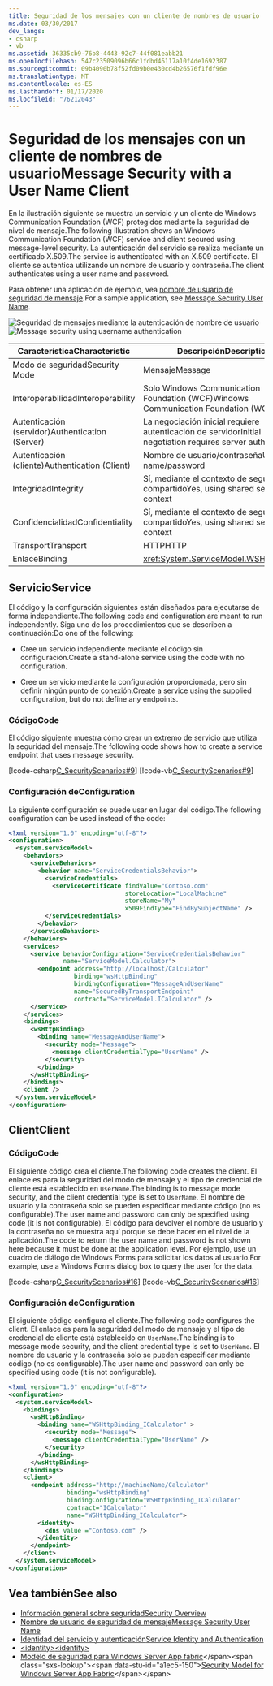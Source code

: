 ```yaml
---
title: Seguridad de los mensajes con un cliente de nombres de usuario
ms.date: 03/30/2017
dev_langs:
- csharp
- vb
ms.assetid: 36335cb9-76b8-4443-92c7-44f081eabb21
ms.openlocfilehash: 547c23509096b66c1fdbd46117a10f4de1692387
ms.sourcegitcommit: 09b4090b78f52fd09b0e430cd4b26576f1fdf96e
ms.translationtype: MT
ms.contentlocale: es-ES
ms.lasthandoff: 01/17/2020
ms.locfileid: "76212043"
---
```

# <a name="message-security-with-a-user-name-client"></a><span data-ttu-id="a1ec5-102">Seguridad de los mensajes con un cliente de nombres de usuario</span><span class="sxs-lookup"><span data-stu-id="a1ec5-102">Message Security with a User Name Client</span></span>
<span data-ttu-id="a1ec5-103">En la ilustración siguiente se muestra un servicio y un cliente de Windows Communication Foundation (WCF) protegidos mediante la seguridad de nivel de mensaje.</span><span class="sxs-lookup"><span data-stu-id="a1ec5-103">The following illustration shows an Windows Communication Foundation (WCF) service and client secured using message-level security.</span></span> <span data-ttu-id="a1ec5-104">La autenticación del servicio se realiza mediante un certificado X.509.</span><span class="sxs-lookup"><span data-stu-id="a1ec5-104">The service is authenticated with an X.509 certificate.</span></span> <span data-ttu-id="a1ec5-105">El cliente se autentica utilizando un nombre de usuario y contraseña.</span><span class="sxs-lookup"><span data-stu-id="a1ec5-105">The client authenticates using a user name and password.</span></span>  
  
 <span data-ttu-id="a1ec5-106">Para obtener una aplicación de ejemplo, vea [nombre de usuario de seguridad de mensaje](../../../../docs/framework/wcf/samples/message-security-user-name.md).</span><span class="sxs-lookup"><span data-stu-id="a1ec5-106">For a sample application, see [Message Security User Name](../../../../docs/framework/wcf/samples/message-security-user-name.md).</span></span>  
  
 <span data-ttu-id="a1ec5-107">![Seguridad de mensajes mediante la autenticación de nombre de usuario](../../../../docs/framework/wcf/feature-details/media/1fb10a61-7e1d-42f5-b1af-195bfee5b3c6.gif "1fb10a61-7e1d-42f5-b1af-195bfee5b3c6")</span><span class="sxs-lookup"><span data-stu-id="a1ec5-107">![Message security using username authentication](../../../../docs/framework/wcf/feature-details/media/1fb10a61-7e1d-42f5-b1af-195bfee5b3c6.gif "1fb10a61-7e1d-42f5-b1af-195bfee5b3c6")</span></span>  
  
|<span data-ttu-id="a1ec5-108">Característica</span><span class="sxs-lookup"><span data-stu-id="a1ec5-108">Characteristic</span></span>|<span data-ttu-id="a1ec5-109">Descripción</span><span class="sxs-lookup"><span data-stu-id="a1ec5-109">Description</span></span>|  
|--------------------|-----------------|  
|<span data-ttu-id="a1ec5-110">Modo de seguridad</span><span class="sxs-lookup"><span data-stu-id="a1ec5-110">Security Mode</span></span>|<span data-ttu-id="a1ec5-111">Mensaje</span><span class="sxs-lookup"><span data-stu-id="a1ec5-111">Message</span></span>|  
|<span data-ttu-id="a1ec5-112">Interoperabilidad</span><span class="sxs-lookup"><span data-stu-id="a1ec5-112">Interoperability</span></span>|<span data-ttu-id="a1ec5-113">Solo Windows Communication Foundation (WCF)</span><span class="sxs-lookup"><span data-stu-id="a1ec5-113">Windows Communication Foundation (WCF) only</span></span>|  
|<span data-ttu-id="a1ec5-114">Autenticación (servidor)</span><span class="sxs-lookup"><span data-stu-id="a1ec5-114">Authentication (Server)</span></span>|<span data-ttu-id="a1ec5-115">La negociación inicial requiere autenticación de servidor</span><span class="sxs-lookup"><span data-stu-id="a1ec5-115">Initial negotiation requires server authentication</span></span>|  
|<span data-ttu-id="a1ec5-116">Autenticación (cliente)</span><span class="sxs-lookup"><span data-stu-id="a1ec5-116">Authentication (Client)</span></span>|<span data-ttu-id="a1ec5-117">Nombre de usuario/contraseña</span><span class="sxs-lookup"><span data-stu-id="a1ec5-117">User name/password</span></span>|  
|<span data-ttu-id="a1ec5-118">Integridad</span><span class="sxs-lookup"><span data-stu-id="a1ec5-118">Integrity</span></span>|<span data-ttu-id="a1ec5-119">Sí, mediante el contexto de seguridad compartido</span><span class="sxs-lookup"><span data-stu-id="a1ec5-119">Yes, using shared security context</span></span>|  
|<span data-ttu-id="a1ec5-120">Confidencialidad</span><span class="sxs-lookup"><span data-stu-id="a1ec5-120">Confidentiality</span></span>|<span data-ttu-id="a1ec5-121">Sí, mediante el contexto de seguridad compartido</span><span class="sxs-lookup"><span data-stu-id="a1ec5-121">Yes, using shared security context</span></span>|  
|<span data-ttu-id="a1ec5-122">Transport</span><span class="sxs-lookup"><span data-stu-id="a1ec5-122">Transport</span></span>|<span data-ttu-id="a1ec5-123">HTTP</span><span class="sxs-lookup"><span data-stu-id="a1ec5-123">HTTP</span></span>|  
|<span data-ttu-id="a1ec5-124">Enlace</span><span class="sxs-lookup"><span data-stu-id="a1ec5-124">Binding</span></span>|<xref:System.ServiceModel.WSHttpBinding>|  
  
## <a name="service"></a><span data-ttu-id="a1ec5-125">Servicio</span><span class="sxs-lookup"><span data-stu-id="a1ec5-125">Service</span></span>  
 <span data-ttu-id="a1ec5-126">El código y la configuración siguientes están diseñados para ejecutarse de forma independiente.</span><span class="sxs-lookup"><span data-stu-id="a1ec5-126">The following code and configuration are meant to run independently.</span></span> <span data-ttu-id="a1ec5-127">Siga uno de los procedimientos que se describen a continuación:</span><span class="sxs-lookup"><span data-stu-id="a1ec5-127">Do one of the following:</span></span>  
  
- <span data-ttu-id="a1ec5-128">Cree un servicio independiente mediante el código sin configuración.</span><span class="sxs-lookup"><span data-stu-id="a1ec5-128">Create a stand-alone service using the code with no configuration.</span></span>  
  
- <span data-ttu-id="a1ec5-129">Cree un servicio mediante la configuración proporcionada, pero sin definir ningún punto de conexión.</span><span class="sxs-lookup"><span data-stu-id="a1ec5-129">Create a service using the supplied configuration, but do not define any endpoints.</span></span>  
  
### <a name="code"></a><span data-ttu-id="a1ec5-130">Código</span><span class="sxs-lookup"><span data-stu-id="a1ec5-130">Code</span></span>  
 <span data-ttu-id="a1ec5-131">El código siguiente muestra cómo crear un extremo de servicio que utiliza la seguridad del mensaje.</span><span class="sxs-lookup"><span data-stu-id="a1ec5-131">The following code shows how to create a service endpoint that uses message security.</span></span>  
  
 [!code-csharp[C_SecurityScenarios#9](../../../../samples/snippets/csharp/VS_Snippets_CFX/c_securityscenarios/cs/source.cs#9)]
 [!code-vb[C_SecurityScenarios#9](../../../../samples/snippets/visualbasic/VS_Snippets_CFX/c_securityscenarios/vb/source.vb#9)]  
  
### <a name="configuration"></a><span data-ttu-id="a1ec5-132">Configuración de</span><span class="sxs-lookup"><span data-stu-id="a1ec5-132">Configuration</span></span>  
 <span data-ttu-id="a1ec5-133">La siguiente configuración se puede usar en lugar del código.</span><span class="sxs-lookup"><span data-stu-id="a1ec5-133">The following configuration can be used instead of the code:</span></span>  
  
```xml  
<?xml version="1.0" encoding="utf-8"?>  
<configuration>  
  <system.serviceModel>  
    <behaviors>  
      <serviceBehaviors>  
        <behavior name="ServiceCredentialsBehavior">  
          <serviceCredentials>  
            <serviceCertificate findValue="Contoso.com"   
                                storeLocation="LocalMachine"  
                                storeName="My"     
                                x509FindType="FindBySubjectName" />  
          </serviceCredentials>  
        </behavior>  
      </serviceBehaviors>  
    </behaviors>  
    <services>  
      <service behaviorConfiguration="ServiceCredentialsBehavior"  
               name="ServiceModel.Calculator">  
        <endpoint address="http://localhost/Calculator"  
                  binding="wsHttpBinding"  
                  bindingConfiguration="MessageAndUserName"  
                  name="SecuredByTransportEndpoint"  
                  contract="ServiceModel.ICalculator" />  
      </service>  
    </services>  
    <bindings>  
      <wsHttpBinding>  
        <binding name="MessageAndUserName">  
          <security mode="Message">              
            <message clientCredentialType="UserName" />  
          </security>  
        </binding>  
      </wsHttpBinding>  
    </bindings>  
    <client />  
  </system.serviceModel>  
</configuration>  
```  
  
## <a name="client"></a><span data-ttu-id="a1ec5-134">Client</span><span class="sxs-lookup"><span data-stu-id="a1ec5-134">Client</span></span>  
  
### <a name="code"></a><span data-ttu-id="a1ec5-135">Código</span><span class="sxs-lookup"><span data-stu-id="a1ec5-135">Code</span></span>  
 <span data-ttu-id="a1ec5-136">El siguiente código crea el cliente.</span><span class="sxs-lookup"><span data-stu-id="a1ec5-136">The following code creates the client.</span></span> <span data-ttu-id="a1ec5-137">El enlace es para la seguridad del modo de mensaje y el tipo de credencial de cliente está establecido en `UserName`.</span><span class="sxs-lookup"><span data-stu-id="a1ec5-137">The binding is to message mode security, and the client credential type is set to `UserName`.</span></span> <span data-ttu-id="a1ec5-138">El nombre de usuario y la contraseña solo se pueden especificar mediante código (no es configurable).</span><span class="sxs-lookup"><span data-stu-id="a1ec5-138">The user name and password can only be specified using code (it is not configurable).</span></span> <span data-ttu-id="a1ec5-139">El código para devolver el nombre de usuario y la contraseña no se muestra aquí porque se debe hacer en el nivel de la aplicación.</span><span class="sxs-lookup"><span data-stu-id="a1ec5-139">The code to return the user name and password is not shown here because it must be done at the application level.</span></span> <span data-ttu-id="a1ec5-140">Por ejemplo, use un cuadro de diálogo de Windows Forms para solicitar los datos al usuario.</span><span class="sxs-lookup"><span data-stu-id="a1ec5-140">For example, use a Windows Forms dialog box to query the user for the data.</span></span>  
  
 [!code-csharp[C_SecurityScenarios#16](../../../../samples/snippets/csharp/VS_Snippets_CFX/c_securityscenarios/cs/source.cs#16)]
 [!code-vb[C_SecurityScenarios#16](../../../../samples/snippets/visualbasic/VS_Snippets_CFX/c_securityscenarios/vb/source.vb#16)]  
  
### <a name="configuration"></a><span data-ttu-id="a1ec5-141">Configuración de</span><span class="sxs-lookup"><span data-stu-id="a1ec5-141">Configuration</span></span>  
 <span data-ttu-id="a1ec5-142">El siguiente código configura el cliente.</span><span class="sxs-lookup"><span data-stu-id="a1ec5-142">The following code configures the client.</span></span> <span data-ttu-id="a1ec5-143">El enlace es para la seguridad del modo de mensaje y el tipo de credencial de cliente está establecido en `UserName`.</span><span class="sxs-lookup"><span data-stu-id="a1ec5-143">The binding is to message mode security, and the client credential type is set to `UserName`.</span></span> <span data-ttu-id="a1ec5-144">El nombre de usuario y la contraseña solo se pueden especificar mediante código (no es configurable).</span><span class="sxs-lookup"><span data-stu-id="a1ec5-144">The user name and password can only be specified using code (it is not configurable).</span></span>  
  
```xml  
<?xml version="1.0" encoding="utf-8"?>  
<configuration>  
  <system.serviceModel>  
    <bindings>  
      <wsHttpBinding>  
        <binding name="WSHttpBinding_ICalculator" >  
          <security mode="Message">  
            <message clientCredentialType="UserName" />  
          </security>  
        </binding>  
      </wsHttpBinding>  
    </bindings>  
    <client>  
      <endpoint address="http://machineName/Calculator"   
                binding="wsHttpBinding"  
                bindingConfiguration="WSHttpBinding_ICalculator"   
                contract="ICalculator"  
                name="WSHttpBinding_ICalculator">  
        <identity>  
          <dns value ="Contoso.com" />  
        </identity>  
      </endpoint>  
    </client>  
  </system.serviceModel>  
</configuration>  
```  
  
## <a name="see-also"></a><span data-ttu-id="a1ec5-145">Vea también</span><span class="sxs-lookup"><span data-stu-id="a1ec5-145">See also</span></span>

- [<span data-ttu-id="a1ec5-146">Información general sobre seguridad</span><span class="sxs-lookup"><span data-stu-id="a1ec5-146">Security Overview</span></span>](../../../../docs/framework/wcf/feature-details/security-overview.md)
- [<span data-ttu-id="a1ec5-147">Nombre de usuario de seguridad de mensaje</span><span class="sxs-lookup"><span data-stu-id="a1ec5-147">Message Security User Name</span></span>](../../../../docs/framework/wcf/samples/message-security-user-name.md)
- [<span data-ttu-id="a1ec5-148">Identidad del servicio y autenticación</span><span class="sxs-lookup"><span data-stu-id="a1ec5-148">Service Identity and Authentication</span></span>](../../../../docs/framework/wcf/feature-details/service-identity-and-authentication.md)
- [<span data-ttu-id="a1ec5-149">\<identity></span><span class="sxs-lookup"><span data-stu-id="a1ec5-149">\<identity></span></span>](../../../../docs/framework/configure-apps/file-schema/wcf/identity.md)
- <span data-ttu-id="a1ec5-150">[Modelo de seguridad para Windows Server App fabric](https://docs.microsoft.com/previous-versions/appfabric/ee677202(v=azure.10))</span><span class="sxs-lookup"><span data-stu-id="a1ec5-150">[Security Model for Windows Server App Fabric](https://docs.microsoft.com/previous-versions/appfabric/ee677202(v=azure.10))</span></span>
